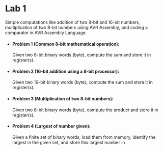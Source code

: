 # Lab 1

Simple computations like addition of two 8-bit and 16-bit numbers, multiplication of two 8-bit numbers using AVR Assembly, and coding a comparator in AVR Assembly Language.

  - #### Problem 1 (Common 8-bit mathematical operation):
    Given two 8-bit binary words (byte), compute the sum and store it in register(s).


  - #### Problem 2 (16-bit addition using a 8-bit processor):
    Given two 16-bit binary words (byte), compute the sum and store it in register(s).
   
  - #### Problem 3 (Multiplication of two 8-bit numbers): 
    Given two 8-bit binary words (byte), compute the product and store it in register(s).
   
  - #### Problem 4 (Largest of number given):
    Given a finite set of binary words, load them from memory, identify the largest in the given set, and store this largest number in 
